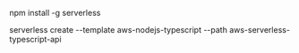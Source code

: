 npm install -g serverless

serverless create --template aws-nodejs-typescript --path aws-serverless-typescript-api




